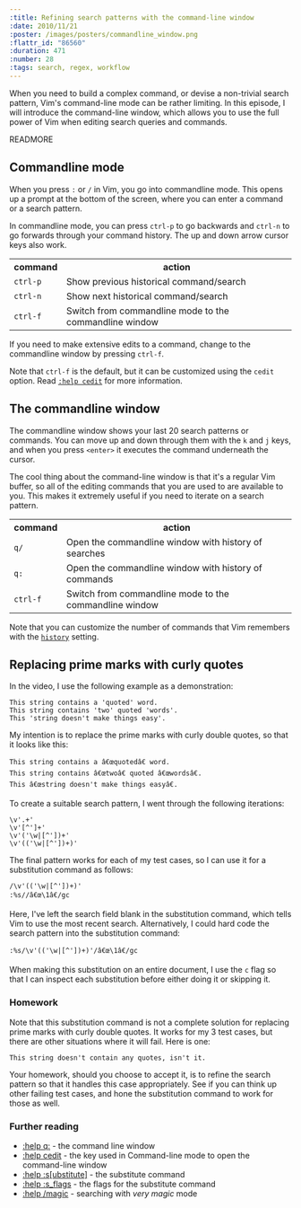 ```yaml
--- 
:title: Refining search patterns with the command-line window
:date: 2010/11/21
:poster: /images/posters/commandline_window.png
:flattr_id: "86560"
:duration: 471
:number: 28
:tags: search, regex, workflow
---
```


When you need to build a complex command, or devise a non-trivial search pattern, Vim's command-line mode can be rather limiting. In this episode, I will introduce the command-line window, which allows you to use the full power of Vim when editing search queries and commands.

READMORE


Commandline mode
----------------

When you press `:` or `/` in Vim, you go into commandline mode. This opens up a prompt at the bottom of the screen, where you can enter a command or a search pattern.

In commandline mode, you can press `ctrl-p` to go backwards and `ctrl-n` to go forwards through your command history. The up and down arrow cursor keys also work.

<table>
   <tr>
     <th>command</th>
     <th>action</th>
   </tr>
   <tr>
     <td><code>ctrl-p</code></td>
     <td>Show previous historical command/search</td>
   </tr>
   <tr>
     <td><code>ctrl-n</code></td>
     <td>Show next historical command/search</td>
   </tr>
   <tr>
     <td><code>ctrl-f</code></td>
     <td>Switch from commandline mode to the commandline window</td>
   </tr>
</table>

If you need to make extensive edits to a command, change to the commandline window by pressing `ctrl-f`.

Note that `ctrl-f` is the default, but it can be customized using the `cedit` option. Read [`:help cedit`][cedit] for more information.

The commandline window
----------------------

The commandline window shows your last 20 search patterns or commands. You can move up and down through them with the `k` and `j` keys, and when you press `<enter>` it executes the command underneath the cursor.

The cool thing about the command-line window is that it's a regular Vim buffer, so all of the editing commands that you are used to are available to you. This makes it extremely useful if you need to iterate on a search pattern.

<table>
   <tr>
     <th>command</th>
     <th>action</th>
   </tr>
   <tr>
     <td><code>q/</code></td>
     <td>Open the commandline window with history of searches</td>
   </tr>
   <tr>
     <td><code>q:</code></td>
     <td>Open the commandline window with history of commands</td>
   </tr>
   <tr>
     <td><code>ctrl-f</code></td>
     <td>Switch from commandline mode to the commandline window</td>
   </tr>
</table>

Note that you can customize the number of commands that Vim remembers with the [`history`][history] setting.

Replacing prime marks with curly quotes
---------------------------------------

In the video, I use the following example as a demonstration:

    This string contains a 'quoted' word.
    This string contains 'two' quoted 'words'.
    This 'string doesn't make things easy'.

My intention is to replace the prime marks with curly double quotes, so that it looks like this:

    This string contains a â€œquotedâ€ word.
    This string contains â€œtwoâ€ quoted â€œwordsâ€.
    This â€œstring doesn't make things easyâ€.

To create a suitable search pattern, I went through the following iterations:

    \v'.+'
    \v'[^']+'
    \v'('\w|[^'])+'
    \v'(('\w|[^'])+)'

The final pattern works for each of my test cases, so I can use it for a substitution command as follows:

    /\v'(('\w|[^'])+)'
    :%s//â€œ\1â€/gc

Here, I've left the search field blank in the substitution command, which tells Vim to use the most recent search. Alternatively, I could hard code the search pattern into the substitution command:

    :%s/\v'(('\w|[^'])+)'/â€œ\1â€/gc

When making this substitution on an entire document, I use the `c` flag so that I can inspect each substitution before either doing it or skipping it.

### Homework

Note that this substitution command is not a complete solution for replacing prime marks with curly double quotes. It works for my 3 test cases, but there are other situations where it will fail. Here is one:

    This string doesn't contain any quotes, isn't it.

Your homework, should you choose to accept it, is to refine the search pattern so that it handles this case appropriately. See if you can think up other failing test cases, and hone the substitution command to work for those as well. 

### Further reading

* [:help q:][cwin] - the command line window
* [:help cedit][cedit] - the key used in Command-line mode to open the command-line window
* [:help :s[ubstitute]][s] - the substitute command
* [:help :s_flags][s_flags] - the flags for the substitute command
* [:help /magic][v] - searching with *very magic* mode

[cwin]: http://vimdoc.sourceforge.net/htmldoc/cmdline.html#q:
[cedit]: http://vimdoc.sourceforge.net/htmldoc/options.html#'cedit'
[s]: http://vimdoc.sourceforge.net/htmldoc/change.html#:s
[s_flags]: http://vimdoc.sourceforge.net/htmldoc/change.html#:s_flags
[v]: http://vimdoc.sourceforge.net/htmldoc/pattern.html#/magic
[history]: http://vimdoc.sourceforge.net/htmldoc/options.html#'hi'

